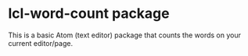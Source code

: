 # lcl-word-count package

This is a basic Atom (text editor) package that counts the words on your current editor/page.



